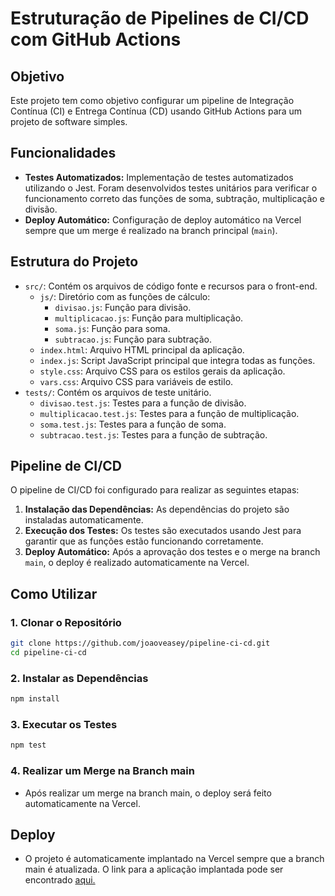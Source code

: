 # **Estruturação de Pipelines de CI/CD com GitHub Actions**

## **Objetivo**

Este projeto tem como objetivo configurar um pipeline de Integração Contínua (CI) e Entrega Contínua (CD) usando GitHub Actions para um projeto de software simples.

## **Funcionalidades**

- **Testes Automatizados:** Implementação de testes automatizados utilizando o Jest. Foram desenvolvidos testes unitários para verificar o funcionamento correto das funções de soma, subtração, multiplicação e divisão.
- **Deploy Automático:** Configuração de deploy automático na Vercel sempre que um merge é realizado na branch principal (`main`).

## **Estrutura do Projeto**

- `src/`: Contém os arquivos de código fonte e recursos para o front-end.
  - `js/`: Diretório com as funções de cálculo:
    - `divisao.js`: Função para divisão.
    - `multiplicacao.js`: Função para multiplicação.
    - `soma.js`: Função para soma.
    - `subtracao.js`: Função para subtração.
  - `index.html`: Arquivo HTML principal da aplicação.
  - `index.js`: Script JavaScript principal que integra todas as funções.
  - `style.css`: Arquivo CSS para os estilos gerais da aplicação.
  - `vars.css`: Arquivo CSS para variáveis de estilo.
- `tests/`: Contém os arquivos de teste unitário.
  - `divisao.test.js`: Testes para a função de divisão.
  - `multiplicacao.test.js`: Testes para a função de multiplicação.
  - `soma.test.js`: Testes para a função de soma.
  - `subtracao.test.js`: Testes para a função de subtração.

## **Pipeline de CI/CD**

O pipeline de CI/CD foi configurado para realizar as seguintes etapas:

1. **Instalação das Dependências:** As dependências do projeto são instaladas automaticamente.
2. **Execução dos Testes:** Os testes são executados usando Jest para garantir que as funções estão funcionando corretamente.
3. **Deploy Automático:** Após a aprovação dos testes e o merge na branch `main`, o deploy é realizado automaticamente na Vercel.

## **Como Utilizar**

### **1. Clonar o Repositório**

```bash
git clone https://github.com/joaoveasey/pipeline-ci-cd.git
cd pipeline-ci-cd
```

### **2. Instalar as Dependências**

```bash
npm install
```
### **3. Executar os Testes**
```bash
npm test
```

### **4. Realizar um Merge na Branch main**
- Após realizar um merge na branch main, o deploy será feito automaticamente na Vercel.

## Deploy
- O projeto é automaticamente implantado na Vercel sempre que a branch main é atualizada. O link para a aplicação implantada pode ser encontrado <a href="https://pipeline-ci-cd.vercel.app/">aqui.
